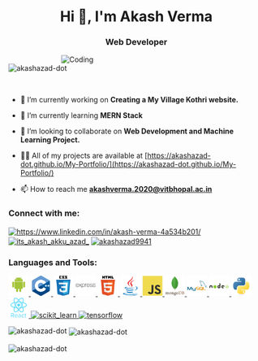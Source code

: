 <h1 align="center">Hi 👋, I'm Akash Verma</h1>
<h3 align="center">Web Developer</h3>
<img align="right" width="400"  src="<img align="right" width="400"  src="[![image](https://github.com/akashazad-dot/akashazad-dot/assets/75831162/a17aeeb9-b516-4e82-96ef-0d24cc262a33.gif](https://www.youtube.com/redirect?event=video_description&redir_token=QUFFLUhqbW15QVlxd3M0VjdZVkJBazU1bTM4clpZWkt0UXxBQ3Jtc0ttZVBSdW5NZmJBZ3RjVjBQaFgzLTFLUFdIb09GZjNzeUtBcl9oSDNhWGgwckh4MHJKeDdHc002MXNRSTdJM0hqdUNjMmNKS1ZqZGx5cmhaTGFISUw2bUtVN0hYZWdjZEpGOVg1OHR1S09oelczZjJnWQ&q=https%3A%2F%2Fuser-images.githubusercontent.com%2F55389276%2F140866485-8fb1c876-9a8f-4d6a-98dc-08c4981eaf70.gif&v=HD4cnRuSGN0))
" alt="Coding">
<p align="left"> <img src="https://komarev.com/ghpvc/?username=akashazad-dot&label=Profile%20views&color=0e75b6&style=flat" alt="akashazad-dot" /> </p>

<p align="left"> <a href="https://twitter.com/" target="blank"><img src="https://img.shields.io/twitter/follow/?logo=twitter&style=for-the-badge" alt="" /></a> </p>

- 🔭 I’m currently working on **Creating a My Village Kothri website.**

- 🌱 I’m currently learning **MERN Stack**

- 👯 I’m looking to collaborate on **Web Development and Machine Learning Project.**

- 👨‍💻 All of my projects are available at [https://akashazad-dot.github.io/My-Portfolio/](https://akashazad-dot.github.io/My-Portfolio/)

- 📫 How to reach me **akashverma.2020@vitbhopal.ac.in**

<h3 align="left">Connect with me:</h3>
<p align="left">
<a href="https://linkedin.com/in/https://www.linkedin.com/in/akash-verma-4a534b201/" target="blank"><img align="center" src="https://raw.githubusercontent.com/rahuldkjain/github-profile-readme-generator/master/src/images/icons/Social/linked-in-alt.svg" alt="https://www.linkedin.com/in/akash-verma-4a534b201/" height="30" width="40" /></a>
<a href="https://instagram.com/its_akash_akku_azad_" target="blank"><img align="center" src="https://raw.githubusercontent.com/rahuldkjain/github-profile-readme-generator/master/src/images/icons/Social/instagram.svg" alt="its_akash_akku_azad_" height="30" width="40" /></a>
<a href="https://auth.geeksforgeeks.org/user/akashazad9941" target="blank"><img align="center" src="https://raw.githubusercontent.com/rahuldkjain/github-profile-readme-generator/master/src/images/icons/Social/geeks-for-geeks.svg" alt="akashazad9941" height="30" width="40" /></a>
</p>

<h3 align="left">Languages and Tools:</h3>
<p align="left"> <a href="https://developer.android.com" target="_blank" rel="noreferrer"> <img src="https://raw.githubusercontent.com/devicons/devicon/master/icons/android/android-original-wordmark.svg" alt="android" width="40" height="40"/> </a> <a href="https://www.w3schools.com/cpp/" target="_blank" rel="noreferrer"> <img src="https://raw.githubusercontent.com/devicons/devicon/master/icons/cplusplus/cplusplus-original.svg" alt="cplusplus" width="40" height="40"/> </a> <a href="https://www.w3schools.com/css/" target="_blank" rel="noreferrer"> <img src="https://raw.githubusercontent.com/devicons/devicon/master/icons/css3/css3-original-wordmark.svg" alt="css3" width="40" height="40"/> </a> <a href="https://expressjs.com" target="_blank" rel="noreferrer"> <img src="https://raw.githubusercontent.com/devicons/devicon/master/icons/express/express-original-wordmark.svg" alt="express" width="40" height="40"/> </a> <a href="https://www.w3.org/html/" target="_blank" rel="noreferrer"> <img src="https://raw.githubusercontent.com/devicons/devicon/master/icons/html5/html5-original-wordmark.svg" alt="html5" width="40" height="40"/> </a> <a href="https://www.java.com" target="_blank" rel="noreferrer"> <img src="https://raw.githubusercontent.com/devicons/devicon/master/icons/java/java-original.svg" alt="java" width="40" height="40"/> </a> <a href="https://developer.mozilla.org/en-US/docs/Web/JavaScript" target="_blank" rel="noreferrer"> <img src="https://raw.githubusercontent.com/devicons/devicon/master/icons/javascript/javascript-original.svg" alt="javascript" width="40" height="40"/> </a> <a href="https://www.mongodb.com/" target="_blank" rel="noreferrer"> <img src="https://raw.githubusercontent.com/devicons/devicon/master/icons/mongodb/mongodb-original-wordmark.svg" alt="mongodb" width="40" height="40"/> </a> <a href="https://www.mysql.com/" target="_blank" rel="noreferrer"> <img src="https://raw.githubusercontent.com/devicons/devicon/master/icons/mysql/mysql-original-wordmark.svg" alt="mysql" width="40" height="40"/> </a> <a href="https://nodejs.org" target="_blank" rel="noreferrer"> <img src="https://raw.githubusercontent.com/devicons/devicon/master/icons/nodejs/nodejs-original-wordmark.svg" alt="nodejs" width="40" height="40"/> </a> <a href="https://www.python.org" target="_blank" rel="noreferrer"> <img src="https://raw.githubusercontent.com/devicons/devicon/master/icons/python/python-original.svg" alt="python" width="40" height="40"/> </a> <a href="https://reactjs.org/" target="_blank" rel="noreferrer"> <img src="https://raw.githubusercontent.com/devicons/devicon/master/icons/react/react-original-wordmark.svg" alt="react" width="40" height="40"/> </a> <a href="https://scikit-learn.org/" target="_blank" rel="noreferrer"> <img src="https://upload.wikimedia.org/wikipedia/commons/0/05/Scikit_learn_logo_small.svg" alt="scikit_learn" width="40" height="40"/> </a> <a href="https://www.tensorflow.org" target="_blank" rel="noreferrer"> <img src="https://www.vectorlogo.zone/logos/tensorflow/tensorflow-icon.svg" alt="tensorflow" width="40" height="40"/> </a> </p>

<p><img align="left" src="https://github-readme-stats.vercel.app/api/top-langs?username=akashazad-dot&show_icons=true&locale=en&layout=compact" alt="akashazad-dot" /></p>

<p>&nbsp;<img align="center" src="https://github-readme-stats.vercel.app/api?username=akashazad-dot&show_icons=true&locale=en" alt="akashazad-dot" /></p>

<p><img align="center" src="https://github-readme-streak-stats.herokuapp.com/?user=akashazad-dot&" alt="akashazad-dot" /></p>
